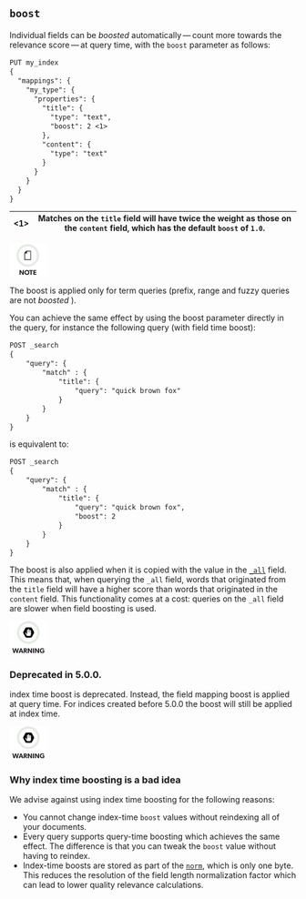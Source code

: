 ## `boost`

Individual fields can be _boosted_ automatically — count more towards the relevance score — at query time, with the `boost` parameter as follows:
    
    
    PUT my_index
    {
      "mappings": {
        "my_type": {
          "properties": {
            "title": {
              "type": "text",
              "boost": 2 <1>
            },
            "content": {
              "type": "text"
            }
          }
        }
      }
    }

<1>| Matches on the `title` field will have twice the weight as those on the `content` field, which has the default `boost` of `1.0`.     
---|---  
  
![Note](images/icons/note.png)

The boost is applied only for term queries (prefix, range and fuzzy queries are not _boosted_ ).

You can achieve the same effect by using the boost parameter directly in the query, for instance the following query (with field time boost):
    
    
    POST _search
    {
        "query": {
            "match" : {
                "title": {
                    "query": "quick brown fox"
                }
            }
        }
    }

is equivalent to:
    
    
    POST _search
    {
        "query": {
            "match" : {
                "title": {
                    "query": "quick brown fox",
                    "boost": 2
                }
            }
        }
    }

The boost is also applied when it is copied with the value in the [`_all`](mapping-all-field.html) field. This means that, when querying the `_all` field, words that originated from the `title` field will have a higher score than words that originated in the `content` field. This functionality comes at a cost: queries on the `_all` field are slower when field boosting is used.

![Warning](images/icons/warning.png)

### Deprecated in 5.0.0. 

index time boost is deprecated. Instead, the field mapping boost is applied at query time. For indices created before 5.0.0 the boost will still be applied at index time. 

![Warning](images/icons/warning.png)

### Why index time boosting is a bad idea

We advise against using index time boosting for the following reasons:

  * You cannot change index-time `boost` values without reindexing all of your documents. 
  * Every query supports query-time boosting which achieves the same effect. The difference is that you can tweak the `boost` value without having to reindex. 
  * Index-time boosts are stored as part of the [`norm`](norms.html), which is only one byte. This reduces the resolution of the field length normalization factor which can lead to lower quality relevance calculations. 


